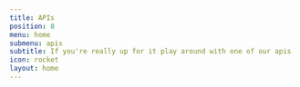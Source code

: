 ```yaml
---
title: APIs
position: 8
menu: home
submenu: apis
subtitle: If you're really up for it play around with one of our apis
icon: rocket
layout: home
---
```


